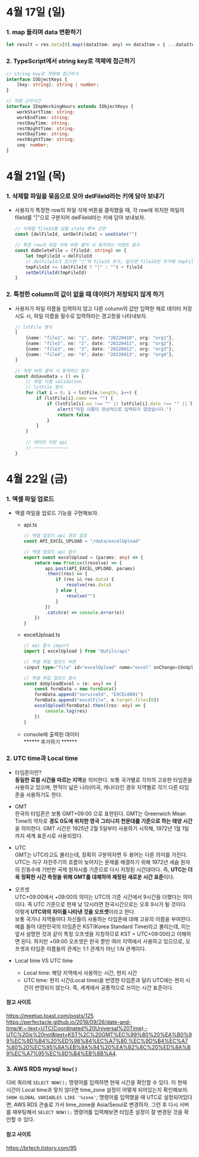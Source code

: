 # 4월 17일 (일)
### 1. map 돌리며 data 변환하기
```js
let result = res.data[0].map((dataItem: any) => dataItem = { ...dataItem, id: dataItem.codeDetail, text: dataItem.codeName })
```

### 2. TypeScript에서 string key로 객체에 접근하기
```ts
// string key로 객체에 접근하기
interface IObjectKeys {
    [key: string]: string | number;
}

// 직원 근무시간
interface IEmpWorkingHours extends IObjectKeys {
    workStartTime: string;
    workEndTime: string;
    restDayTime: string;
    restNightTime: string;
    nextDayTime: string;
    nextNightTime: string;
    seq: number;
}
```

# 4월 21일 (목)
### 1. 삭제할 파일을 묶음으로 모아 delFileId라는 키에 담아 보내기
- 사용자가 특정한 row의 파일 삭제 버튼을 클릭했을 때, 각 row에 위치한 파일의 fileId를 "|"으로 구분지어 delFileId라는 키에 담아 보내보자.   
    ```ts
    // 삭제할 fileId를 담을 state 변수 선언 
    const [delFileId, setDelFileId] = useState("")
    
    // 특정 row의 파일 삭제 버튼 클릭 시 동작하는 이벤트 함수
    const doDeleteFile = (fileId: string) => {
        let tmpFileId = delFileId
        // delFileId가 있으면 "|"와 fileId 추가, 없으면 fileId만 추가해 tmpFileId에 담기
        tmpFileId += (delFileId ? "|" : "") + fileId
        setDelFileId(tmpFileId)
    }
    ```

### 2. 특정한 column의 값이 없을 때 데이터가 저장되지 않게 하기
- 사용자가 파일 이름을 입력하지 않고 다른 column의 값만 입력한 채로 데이터 저장 시도 시, 파일 이름을 필수로 입력하라는 경고창을 나타내보자.
    ```ts
    // lstFile 형식
    [
        {name: "file1", no: "1", date: "20220410", org: "org1"},
        {name: "file2", no: "2", date: "20220411", org: "org2"},
        {name: "file3", no: "3", date: "20220412", org: "org3"},
        {name: "file4", no: "4", date: "20220413", org: "org4"},
    ]
    
    // 저장 버튼 클릭 시 동작하는 함수   
    const doSaveData = () => {
        // 파일 이름 validation
        // lstFile 형식
        for (let i = 0; i < lstFile.length; i++) { 
            if (lstFile[i].name === "") {
                if (lstFile[i].no !== "" || lstFile[i].date !== "" || lstFile[i].org !== "") {
                    alert("파일 이름이 정상적으로 입력되지 않았습니다.")
                    return false
                }
            }
        }
        
        // 데이터 저장 api
        // ~~~~~~~~~~~~~
    }
    ```
    
# 4월 22일 (금)
### 1. 엑셀 파일 업로드
- 엑셀 파일을 업로드 기능을 구현해보자.
    - api.ts
        ```ts
        // 엑셀 업로드 api 경로 설정
        const API_EXCEL_UPLOAD = "/data/excelUpload"
        
        // 엑셀 업로드 api 함수
        export const excelUpload = (params: any) => {
            return new Promise((resolve) => {
                api.post(API_EXCEL_UPLOAD, params)
                .then((res) => {
                    if (res && res.data) {
                        resolve(res.data)
                    } else {
                        resolve("")
                    }
                })
                .catch(e) => console.error(e))
            })
        }
        ```
    
    - excelUpload.ts
        ```ts
        // api 함수 import
        import { excelUpload } from "@utils/api"
        
        // 엑셀 파일 업로드 버튼
        <input type="file" id="excelUpload" name="excel" onChange={doUploadExcel} />

        // 엑셀 파입 업로드 함수
        const doUploadExcel = (e: any) => {
            const formData = new FormData()
            formData.append("serviceId", "EXCEL0001")
            formData.append("excelFile", e.target.files[0])
            excelUpload(formData).then((res: any) => {
                console.log(res) 
            })
        }
        ```
 
    - console에 출력된 데이터   
        ****** 추가하기 ******

### 2. UTC time과 Local time
- 타임존이란?  
    **동일한 로컬 시간을 따르는 지역**을 의미한다. 보통 국가별로 각자의 고유한 타임존을 사용하고 있으며, 면적이 넓은 나라(미국, 캐나다)인 경우 지역별로 각기 다른 타임존을 사용하기도 한다.
- GMT  
    한국의 타임존은 보통 GMT+09:00 으로 표현된다. GMT는 Greenwich Mean Time의 약자로 **경도 0도에 위치한 영국 그리니치 천문대를 기준으로 하는 태양 시간**을 의미한다. 
    GMT 시간은 1925년 2월 5일부터 사용하기 시작해, 1972년 1월 1일까지 세계 표준시로 사용되었다.    

- UTC  
    GMT는 UTC라고도 불리는데, 정확히 구분하자면 두 용어는 다른 의미를 가진다. UTC는 지구 자전주기의 흐름이 늦어지는 문제를 해결하기 위해 1972년 세슘 원자의 진동수에 기반한 국제 원자시를 기준으로 다시 지정된 시간대이다. 즉, **UTC는 더욱 정확한 시간 측정을 위해 GMT를 대체하여 제정된 새로운 시간 표준**이다.
    
- 오프셋  
    UTC+09:00에서 +09:00의 의미는 UTC의 기준 시간에서 9시간을 더했다는 의미이다. 즉 UTC 기준으로 현재 낮 12시라면 한국시간으로는 오후 9시가 될 것이다. 이렇게 **UTC와의 차이를 나타낸 것을 오프셋**이라고 한다.  
    보통 국가나 지역들마다 자신들이 사용하는 타임존에 대해 고유의 이름을 부여한다. 예를 들어 대한민국의 타임존은 KST(Korea Standard Time)라고 불리는데, 이는 앞서 설명한 것과 같이 특정 오프셋을 지칭하므로 KST = UTC+09:00라고 이해하면 된다. 하지만 +09:00 오프셋은 한국 뿐만 여러 지역에서 사용하고 있으므로, 오프셋과 타임존 이름들의 관계는 1:1 관계가 아닌 1:N 관계이다.

- Local time VS UTC time  
    - Local time: 해당 지역에서 사용하는 시간, 현지 시간 
    - UTC time: 현지 시간(Local time)을 반영한 타임존과 달리 UTC에는 현지 시간이 반영되지 않는다. 즉, 세계에서 공통적으로 쓰이는 시간 표준이다. 
#### 참고 사이트
https://meetup.toast.com/posts/125
https://perfectacle.github.io/2018/09/26/date-and-time/#:~:text=UTC(Coordinated%20Universal%20Time),-UTC%20is%20not&text=KST%2C%20GMT%EC%99%80%20%EA%B0%99%EC%9D%B4%20%ED%98%84%EC%A7%80,%EC%9D%B4%EC%A7%80%20%EC%95%8A%EB%8A%94%20%EA%B2%8C%20%ED%8A%B9%EC%A7%95%EC%9D%B4%EB%8B%A4.

### 3. AWS RDS mysql `Now()`
디비 쿼리에 `SELECT NOW();` 명령어를 입력하면 현재 시간을 확인할 수 있다. 이 현재 시간이 Local time과 맞지 않다면 time_zone 설정이 어떻게 되어있는지 확인해보자. `SHOW GLOBAL VARIABLES LIKE '%zone'`; 명령어를 입력했을 때 UTC로 설정되어있다면, AWS RDS 콘솔로 가서 time_zone을 Asia/Seoul로 변경하자. 그런 후 다시 서버를 재부팅해서 `SELECT NOW();` 명령어를 입력해보면 타임존 설정이 잘 변경된 것을 확인할 수 있다.   
#### 참고 사이트
https://brtech.tistory.com/95
